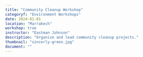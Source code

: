 ```yaml
---
title: "Community Cleanup Workshop"
categoryf: "Environment Workshops"
date: 2024-01-01
location: "Marrakech"
workshop: true
instructor: "Eastman Johnson"
description: "Organize and lead community cleanup projects."
thumbnail: "sincerly-green.jpg"
document: ""
---
```

